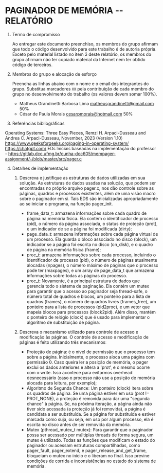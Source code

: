 <!-- LTeX: language=pt-BR -->

# PAGINADOR DE MEMÓRIA -- RELATÓRIO

1. Termo de compromisso

    Ao entregar este documento preenchiso, os membros do grupo afirmam que todo o código desenvolvido para este trabalho é de autoria própria.  Exceto pelo material listado no item 3 deste relatório, os membros do grupo afirmam não ter copiado material da Internet nem ter obtido código de terceiros.

2. Membros do grupo e alocação de esforço

    Preencha as linhas abaixo com o nome e o email dos integrantes do grupo.  Substitua marcadores `XX` pela contribuição de cada membro do grupo no desenvolvimento do trabalho (os valores devem somar 100%).

    * Matheus Grandinetti Barbosa Lima <matheusgrandinetti@gmail.com> 50%
    * César de Paula Morais <cesarpmorais@hotmail.com> 50%

3. Referências bibliográficas

Operating Systems: Three Easy Pieces, Remzi H. Arpaci-Dusseau and Andrea C. Arpaci-Dusseau, November, 2023 (Version 1.10)
https://www.geeksforgeeks.org/paging-in-operating-system/
https://chatgpt.com/
EDs Iniciais baseadas na implementação do professor - https://gitlab.dcc.ufmg.br/cunha-dcc605/mempager-assignment/-/blob/master/src/pager.c 

4. Detalhes de implementação
    1. Descreva e justifique as estruturas de dados utilizadas em sua solução.
        As estruturas de dados usadas na solução, que podem ser encontradas no próprio arquivo pager.c, nos dão controle sobre as páginas, quadros e processos existentes, além de uma visão macro sobre o paginador em si. Tais EDS são inicializadas apropriadamente ao se iniciar o programa, na função pager_init.
        - frame_data_t: armazena informações sobre cada quadro de página na memória física. Ela contém o identificador de processo (pid), o número da página associada, o status de proteção (prot), e um indicador de se a página foi modificada (dirty);
        - page_data_t: armazena informações sobre cada página virtual de um processo. Ela guarda o bloco associado no disco (block), um indicador se a página foi escrita no disco (on_disk), e o quadro de página na memória física (frame);
        - proc_t: armazena informações sobre cada processo, incluindo o identificador de processo (pid), o número de páginas atualmente alocadas (npages), o número máximo de páginas que o processo pode ter (maxpages), e um array de page_data_t que armazena informações sobre todas as páginas do processo.
        - proc_t: Novamente, é a principal estrutura de dados que gerencia todo o sistema de paginação. Ela contém um mutex para garantir que o acesso ao paginador seja thread-safe, o número total de quadros e blocos, um ponteiro para a lista de quadros (frames), o número de quadros livres (frames_free), um ponteiro para a lista de processos (pid2proc), e um vetor que mapeia blocos para processos (block2pid). Além disso, mantém o ponteiro de relógio (clock) que é usado para implementar o algoritmo de substituição de página.

    2. Descreva o mecanismo utilizado para controle de acesso e modificação às páginas.
        O controle de acesso e modificação de páginas é feito utilizando três mecanismos:
        - Proteção de página: é o nível de permissão que o processo tem sobre a página. Inicialmente, o processo aloca uma página com permissão 0. Caso queira ler a posição de memória, o pager exclui os dados anteriores e altera a 'prot', e o mesmo ocorre com o write. Isso acontece para evitarmos overhead desnecessário (caso o processo não use a posição de memória alocada para leitura, por exemplo);
        - Algoritmo de Segunda Chance: Um ponteiro (clock) itera sobre os quadros de página. Se uma página estiver em uso (prot != PROT_NONE), a proteção é removida para dar uma "segunda chance" à página. Se, na próxima iteração, a página ainda não tiver sido acessada (a proteção já foi removida), a página é candidata a ser substituída. Se a página for substituída e estiver marcada como suja, ou seja, em uso por algum processo, ela é escrita no disco antes de ser removida da memória.
        - Mutex (pthread_mutex_t mutex): Para garantir que o paginador possa ser acessado por múltiplas threads de forma segura, um mutex é utilizado. Todas as funções que modificam o estado do paginador ou acessam estruturas compartilhadas, como pager_fault, pager_extend, e pager_release_and_get_frame, bloqueiam o mutex no início e o liberam no final. Isso previne condições de corrida e inconsistências no estado do sistema de memória.
